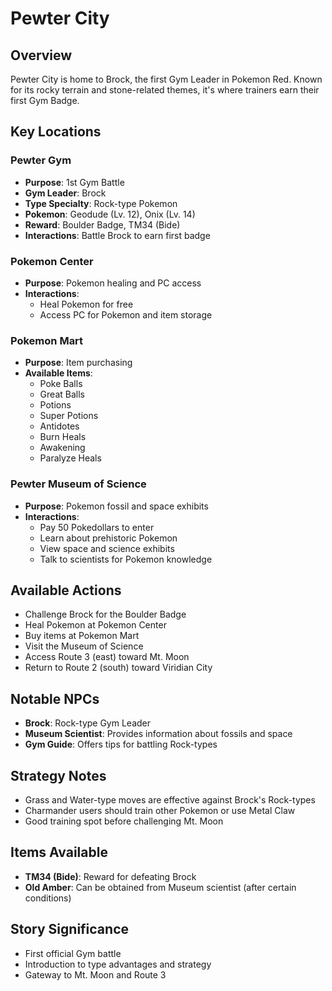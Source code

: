 # Pewter City

## Overview
Pewter City is home to Brock, the first Gym Leader in Pokemon Red. Known for its rocky terrain and stone-related themes, it's where trainers earn their first Gym Badge.

## Key Locations

### Pewter Gym
- **Purpose**: 1st Gym Battle
- **Gym Leader**: Brock
- **Type Specialty**: Rock-type Pokemon
- **Pokemon**: Geodude (Lv. 12), Onix (Lv. 14)
- **Reward**: Boulder Badge, TM34 (Bide)
- **Interactions**: Battle Brock to earn first badge

### Pokemon Center
- **Purpose**: Pokemon healing and PC access
- **Interactions**:
  - Heal Pokemon for free
  - Access PC for Pokemon and item storage

### Pokemon Mart
- **Purpose**: Item purchasing
- **Available Items**:
  - Poke Balls
  - Great Balls
  - Potions
  - Super Potions
  - Antidotes
  - Burn Heals
  - Awakening
  - Paralyze Heals

### Pewter Museum of Science
- **Purpose**: Pokemon fossil and space exhibits
- **Interactions**:
  - Pay 50 Pokedollars to enter
  - Learn about prehistoric Pokemon
  - View space and science exhibits
  - Talk to scientists for Pokemon knowledge

## Available Actions
- Challenge Brock for the Boulder Badge
- Heal Pokemon at Pokemon Center
- Buy items at Pokemon Mart
- Visit the Museum of Science
- Access Route 3 (east) toward Mt. Moon
- Return to Route 2 (south) toward Viridian City

## Notable NPCs
- **Brock**: Rock-type Gym Leader
- **Museum Scientist**: Provides information about fossils and space
- **Gym Guide**: Offers tips for battling Rock-types

## Strategy Notes
- Grass and Water-type moves are effective against Brock's Rock-types
- Charmander users should train other Pokemon or use Metal Claw
- Good training spot before challenging Mt. Moon

## Items Available
- **TM34 (Bide)**: Reward for defeating Brock
- **Old Amber**: Can be obtained from Museum scientist (after certain conditions)

## Story Significance
- First official Gym battle
- Introduction to type advantages and strategy
- Gateway to Mt. Moon and Route 3